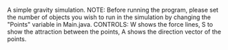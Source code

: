 A simple gravity simulation.
NOTE: Before running the program, please set the number of objects you wish to run in the simulation by changing the "Points" variable in Main.java. CONTROLS: W shows the force lines, S to show the attraction between the points, A shows the direction vector of the points.
